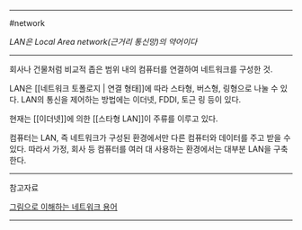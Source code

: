 
---

#network 

*LAN은 Local Area network(근거리 통신망)의 약어이다*

---

회사나 건물처럼 비교적 좁은 범위 내의 컴퓨터를 연결하여 네트워크를 구성한 것.

LAN은 [[네트워크 토폴로지 | 연결 형태]]에 따라 스타형, 버스형, 링형으로 나눌 수 있다.
LAN의 통신을 제어하는 방법에는 이더넷, FDDI, 토근 링 등이 있다.

현재는 [[이더넷]]에 의한 [[스타형 LAN]]이 주류를 이루고 있다.

컴퓨터는 LAN, 즉 네트워크가 구성된 환경에서만 다른 컴퓨터와 데이터를 주고 받을 수 있다. 따라서 가정, 회사 등 컴퓨터를 여러 대 사용하는 환경에서는 대부분 LAN을 구축한다.

---

참고자료

[그림으로 이해하는 네트워크 용어](https://product.kyobobook.co.kr/detail/S000001834837)

---